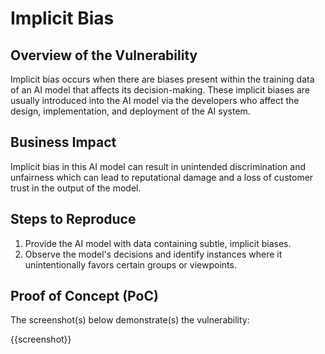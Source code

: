 # Implicit Bias

## Overview of the Vulnerability

Implicit bias occurs when there are biases present within the training data of an AI model that affects its decision-making. These implicit biases are usually introduced into the AI model via the developers who affect the design, implementation, and deployment of the AI system.

## Business Impact

Implicit bias in this AI model can result in unintended discrimination and unfairness which can lead to reputational damage and a loss of customer trust in the output of the model.

## Steps to Reproduce

1. Provide the AI model with data containing subtle, implicit biases.
1. Observe the model's decisions and identify instances where it unintentionally favors certain groups or viewpoints.

## Proof of Concept (PoC)

The screenshot(s) below demonstrate(s) the vulnerability:

{{screenshot}}
